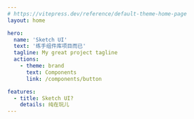 ```yaml
---
# https://vitepress.dev/reference/default-theme-home-page
layout: home

hero:
  name: 'Sketch UI'
  text: '练手组件库项目而已'
  tagline: My great project tagline
  actions:
    - theme: brand
      text: Components
      link: /components/button

features:
  - title: Sketch UI?
    details: 纯在玩儿
---
```

